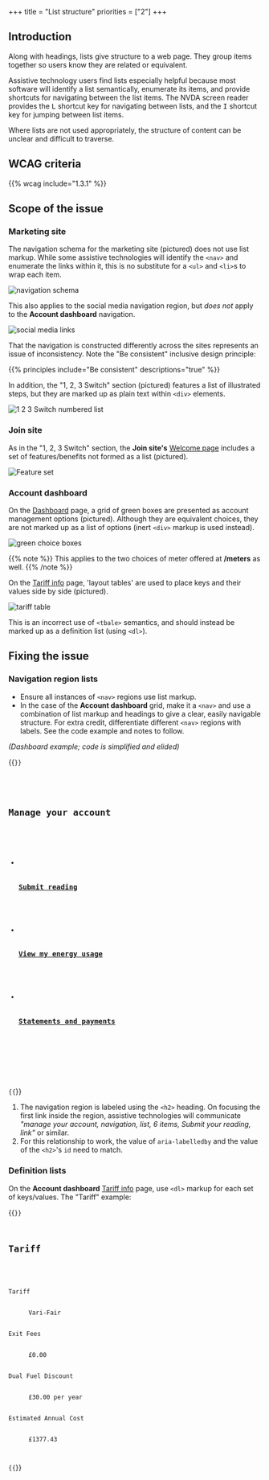 +++
title = "List structure"
priorities = ["2"]
+++

## Introduction

Along with headings, lists give structure to a web page. They group items together so users know they are related or equivalent.

Assistive technology users find lists especially helpful because most software will identify a list semantically, enumerate its items, and provide shortcuts for navigating between the list items. The NVDA screen reader provides the <kbd>L</kbd> shortcut key for navigating between lists, and the <kbd>I</kbd> shortcut key for jumping between list items.

Where lists are not used appropriately, the structure of content can be unclear and difficult to traverse.

## WCAG criteria

{{% wcag include="1.3.1" %}}

## Scope of the issue

### Marketing site

The navigation schema for the marketing site (pictured) does not use list markup. While some assistive technologies will identify the `<nav>` and enumerate the links within it, this is no substitute for a `<ul>` and `<li>`s to wrap each item.

![navigation schema](/images/navigation.png)

This also applies to the social media navigation region, but _does not_ apply to the **Account dashboard** navigation.

![social media links](/images/social.png)

That the navigation is constructed differently across the sites represents an issue of inconsistency. Note the "Be consistent" inclusive design principle:

{{% principles include="Be consistent" descriptions="true" %}}

In addition, the "1, 2, 3 Switch" section (pictured) features a list of illustrated steps, but they are marked up as plain text within `<div>` elements.

![1 2 3 Switch numbered list](/images/123.png)

### Join site

As in the "1, 2, 3 Switch" section, the **Join site's** [Welcome page](https://join.bulb.co.uk/join/quote) includes a set of features/benefits not formed as a list (pictured).

![Feature set](/images/join-features.png)

### Account dashboard

On the [Dashboard](https://my.staging.bulb.co.uk/dashboard) page, a grid of green boxes are presented as account management options (pictured). Although they are equivalent choices, they are not marked up as a list of options (inert `<div>` markup is used instead).

![green choice boxes](/images/green_boxes.png)

{{% note %}}
This applies to the two choices of meter offered at **/meters** as well.
{{% /note %}}

On the [Tariff info](https://my.staging.bulb.co.uk/dashboard/personal-details) page, 'layout tables' are used to place keys and their values side by side (pictured).

![tariff table](/images/definition.png)

This is an incorrect use of `<tbale>` semantics, and should instead be marked up as a definition list (using `<dl>`).

## Fixing the issue

### Navigation region lists

* Ensure all instances of `<nav>` regions use list markup.
* In the case of the **Account dashboard** grid, make it a `<nav>` and use a combination of list markup and headings to give a clear, easily navigable structure. For extra credit, differentiate different `<nav>` regions with labels. See the code example and notes to follow.

_(Dashboard example; code is simplified and elided)_

{{<code numbered="true">}}
<nav [[[aria-labelledby="manage-heading"]]]>
  <h2 [[[id="manage-heading"]]]>Manage your account</h2>
  <ul>
    <li>
      <h3><a href="[url]">Submit reading</a></h3>
    </li>
    <li>
      <h3><a href="[url]">View my energy usage</a></h3>
    </li>
    <li>
      <h3><a href="[url]">Statements and payments</a></h3>
    </li>
    <!-- other options -->
  </ul>
</nav>
{{</code>}}

1. The navigation region is labeled using the `<h2>` heading. On focusing the first link inside the region, assistive technologies will communicate _"manage your account, navigation, list, 6 items, Submit your reading, link"_ or similar.
2. For this relationship to work, the value of `aria-labelledby` and the value of the `<h2>`'s `id` need to match.

### Definition lists

On the **Account dashboard** [Tariff info](https://my.staging.bulb.co.uk/dashboard/personal-details) page, use `<dl>` markup for each set of keys/values. The "Tariff" example:

{{<code>}}
<h2>Tariff</h2>
<dl>
  <dt>Tariff</dt>
  <dd>Vari-Fair</dd>
  <dt>Exit Fees</dt>
  <dd>£0.00</dd>
  <dt>Dual Fuel Discount</dt>
  <dd>£30.00 per year</dd>
  <dt>Estimated Annual Cost</dt>
  <dd>£1377.43</dd>
</dl>
{{</code>}}
